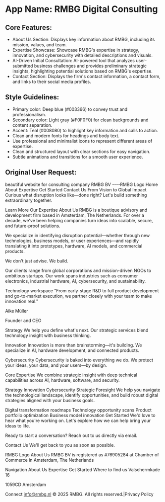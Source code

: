 # **App Name**: RMBG Digital Consulting

## Core Features:

- About Us Section: Displays key information about RMBG, including its mission, values, and team.
- Expertise Showcase: Showcase RMBG's expertise in strategy, innovation, and cybersecurity with detailed descriptions and visuals.
- AI-Driven Initial Consultation: AI-powered tool that analyzes user-submitted business challenges and provides preliminary strategic insights, highlighting potential solutions based on RMBG's expertise.
- Contact Section: Displays the firm's contact information, a contact form, and links to their social media profiles.

## Style Guidelines:

- Primary color: Deep blue (#003366) to convey trust and professionalism.
- Secondary color: Light gray (#F0F0F0) for clean backgrounds and content separation.
- Accent: Teal (#008080) to highlight key information and calls to action.
- Clean and modern fonts for headings and body text.
- Use professional and minimalist icons to represent different areas of expertise.
- Clean and structured layout with clear sections for easy navigation.
- Subtle animations and transitions for a smooth user experience.

## Original User Request:
beautiful website for consulting company RMBG BV ----RMBG Logo
Home
About
Expertise
Get Started
Contact Us
From Vision to Global Impact
Curious what disruption looks like—done right? Let's build something extraordinary together.

Learn More
Our Expertise
About Us
RMBG is a boutique advisory and development firm based in Amsterdam, The Netherlands. For over a decade, we've been helping companies turn ideas into scalable, secure, and future-proof solutions.

We specialize in identifying disruption potential—whether through new technologies, business models, or user experiences—and rapidly translating it into prototypes, hardware, AI models, and commercial products.

We don't just advise. We build.

Our clients range from global corporations and mission-driven NGOs to ambitious startups. Our work spans industries such as consumer electronics, industrial hardware, AI, cybersecurity, and sustainability.

Technology workspace
"From early-stage R&D to full product development and go-to-market execution, we partner closely with your team to make innovation real."

Aike Müller

Founder and CEO

Strategy
We help you define what's next. Our strategic services blend technology insight with business thinking.

Innovation
Innovation is more than brainstorming—it's building. We specialize in AI, hardware development, and connected products.

Cybersecurity
Cybersecurity is baked into everything we do. We protect your ideas, your data, and your users—by design.

Core Expertise
We combine strategic insight with deep technical capabilities across AI, hardware, software, and security.

Strategy
Innovation
Cybersecurity
Strategic Foresight
We help you navigate the technological landscape, identify opportunities, and build robust digital strategies aligned with your business goals.

Digital transformation roadmaps
Technology opportunity scans
Product portfolio optimization
Business model innovation
Get Started
We'd love to hear what you're working on. Let's explore how we can help bring your ideas to life.

Ready to start a conversation? Reach out to us directly via email.

Contact Us
We'll get back to you as soon as possible.

RMBG Logo
About Us
RMBG BV is registered as #76905284 at Chamber of Commerce in Amsterdam, The Netherlands

Navigation
About Us
Expertise
Get Started
Where to find us
Valschermkade 16

1059CD Amsterdam

Connect
info@rmbg.nl
© 2025 RMBG. All rights reserved.|Privacy Policy
  